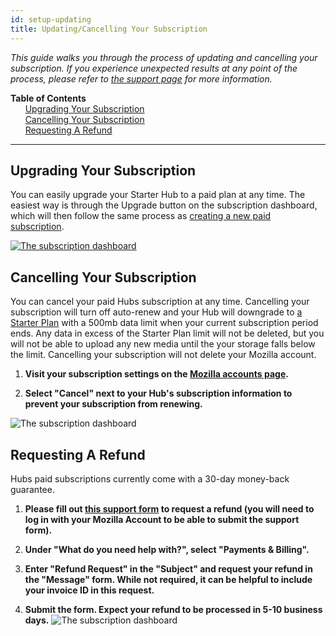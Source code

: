 ```yaml
---
id: setup-updating
title: Updating/Cancelling Your Subscription
---
```


_This guide walks you through the process of updating and cancelling your subscription. If you experience unexpected results at any point of the process, please refer to [the support page](./setup-contact.html) for more information._

**Table of Contents**\
&nbsp;&nbsp;&nbsp;&nbsp;&nbsp;&nbsp;[Upgrading Your Subscription](#upgrading-your-subscription)\
&nbsp;&nbsp;&nbsp;&nbsp;&nbsp;&nbsp;[Cancelling Your Subscription](#cancelling-your-subscription)\
&nbsp;&nbsp;&nbsp;&nbsp;&nbsp;&nbsp;[Requesting A Refund](#requesting-a-refund)

---

## Upgrading Your Subscription

You can easily upgrade your Starter Hub to a paid plan at any time. The easiest way is through the Upgrade button on the subscription dashboard, which will then follow the same process as [creating a new paid subscription](http://localhost:3000/docs/setup-creating.html#how-to-subscribe---paid-plans).

[<img src="img/upgrade-button.png" alt="The subscription dashboard">](http://localhost:3000/docs/setup-creating.html#how-to-subscribe---paid-plans)

## Cancelling Your Subscription

You can cancel your paid Hubs subscription at any time. Cancelling your subscription will turn off auto-renew and your Hub will downgrade to [a Starter Plan](./setup-choosing.md#hubs-starter-plan--free) with a 500mb data limit when your current subscription period ends. Any data in excess of the Starter Plan limit will not be deleted, but you will not be able to upload any new media until the your storage falls below the limit. Cancelling your subscription will not delete your Mozilla account.

1. **Visit your subscription settings on the [Mozilla accounts page](https://subscriptions.firefox.com/subscriptions).**

2. **Select "Cancel" next to your Hub's subscription information to prevent your subscription from renewing.**

<img src="img/manage-subscription.png" alt="The subscription dashboard">

## Requesting A Refund

Hubs paid subscriptions currently come with a 30-day money-back guarantee.

1. **Please fill out [this support form](https://support.mozilla.org/en-US/users/auth?next=%2Fen-US%2Fquestions%2Fnew%2Fhubs%2Fform) to request a refund (you will need to log in with your Mozilla Account to be able to submit the support form).**

2. **Under "What do you need help with?", select "Payments & Billing".**

3. **Enter "Refund Request" in the "Subject" and request your refund in the "Message" form. While not required, it can be helpful to include your invoice ID in this request.**

4. **Submit the form. Expect your refund to be processed in 5-10 business days.**
   <img src="img/refund-form.png" alt="The subscription dashboard">

